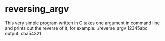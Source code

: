# reversing_argv
This very simple program written in C takes one argument in command 
line and prints out the reverse of it, for example: 
./reverse_argv 12345abc
output: 
cba54321
